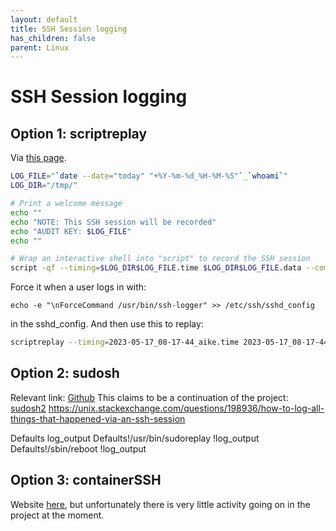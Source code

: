 ```yaml
---
layout: default
title: SSH Session logging
has_children: false
parent: Linux
---
```


# SSH Session logging

## Option 1: scriptreplay

Via [this page](https://aws.amazon.com/blogs/security/how-to-record-ssh-sessions-established-through-a-bastion-host/).

```bash
LOG_FILE="`date --date="today" "+%Y-%m-%d_%H-%M-%S"`_`whoami`"
LOG_DIR="/tmp/"

# Print a welcome message
echo ""
echo "NOTE: This SSH session will be recorded"
echo "AUDIT KEY: $LOG_FILE"
echo ""

# Wrap an interactive shell into "script" to record the SSH session
script -qf --timing=$LOG_DIR$LOG_FILE.time $LOG_DIR$LOG_FILE.data --command=/bin/bash
```

Force it when a user logs in with:

```
echo -e "\nForceCommand /usr/bin/ssh-logger" >> /etc/ssh/sshd_config

```

in the sshd_config. And then use this to replay:

```bash
scriptreplay --timing=2023-05-17_08-17-44_aike.time 2023-05-17_08-17-44_aike.data
```

## Option 2: sudosh

Relevant link: [Github](https://github.com/cloudposse/sudosh)
This claims to be a continuation of the project: [sudosh2](https://github.com/squash/sudosh2)
<https://unix.stackexchange.com/questions/198936/how-to-log-all-things-that-happened-via-an-ssh-session>

Defaults log_output
Defaults!/usr/bin/sudoreplay !log_output
Defaults!/sbin/reboot !log_output

## Option 3: containerSSH

Website [here](https://containerssh.io/), but unfortunately there is very little activity going on in the project at the moment.

